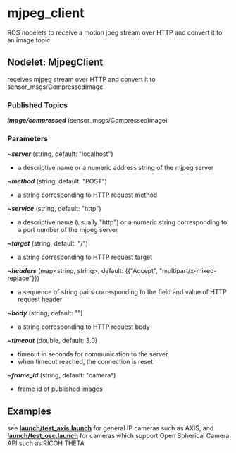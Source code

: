 # mjpeg_client
ROS nodelets to receive a motion jpeg stream over HTTP and convert it to an image topic

## Nodelet: MjpegClient
receives mjpeg stream over HTTP and convert it to sensor_msgs/CompressedImage

### Published Topics
___image/compressed___ (sensor_msgs/CompressedImage)

### Parameters
___~server___ (string, default: "localhost")
* a descriptive name or a numeric address string of the mjpeg server

___~method___ (string, default: "POST")
* a string corresponding to HTTP request method

___~service___ (string, default: "http")
* a descriptive name (usually "http") or a numeric string corresponding to a port number of the mjpeg server

___~target___ (string, default: "/")
* a string corresponding to HTTP request target

___~headers___ (map<string, string>, default: {{"Accept", "multipart/x-mixed-replace"}})
* a sequence of string pairs corresponding to the field and value of HTTP request header

___~body___ (string, default: "")
* a string corresponding to HTTP request body

___~timeout___ (double, default: 3.0)
* timeout in seconds for communication to the server
* when timeout reached, the connection is reset

___~frame_id___ (string, default: "camera")
* frame id of published images


## Examples
see **[launch/test_axis.launch](launch/test_axis.launch)** for general IP cameras such as AXIS, and **[launch/test_osc.launch](launch/test_osc.launch)** for cameras which support Open Spherical Camera API such as RICOH THETA
